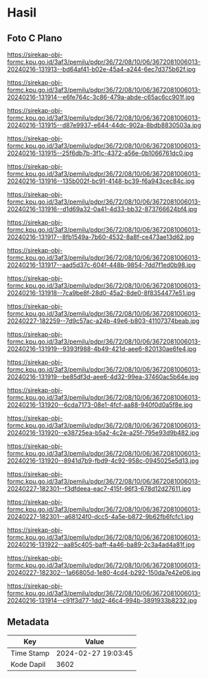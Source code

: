 # Hasil

## Foto C Plano

https://sirekap-obj-formc.kpu.go.id/3af3/pemilu/pdpr/36/72/08/10/06/3672081006013-20240216-131913--bd64af41-b02e-45a4-a244-6ec7d375b62f.jpg

https://sirekap-obj-formc.kpu.go.id/3af3/pemilu/pdpr/36/72/08/10/06/3672081006013-20240216-131914--e6fe764c-3c86-479a-abde-c65ac6cc901f.jpg

https://sirekap-obj-formc.kpu.go.id/3af3/pemilu/pdpr/36/72/08/10/06/3672081006013-20240216-131915--d87e9937-e644-44dc-902a-8bdb8830503a.jpg

https://sirekap-obj-formc.kpu.go.id/3af3/pemilu/pdpr/36/72/08/10/06/3672081006013-20240216-131915--25f6db7b-3f1c-4372-a56e-0b1066761dc0.jpg

https://sirekap-obj-formc.kpu.go.id/3af3/pemilu/pdpr/36/72/08/10/06/3672081006013-20240216-131916--135b002f-bc91-4148-bc39-f6a943cec84c.jpg

https://sirekap-obj-formc.kpu.go.id/3af3/pemilu/pdpr/36/72/08/10/06/3672081006013-20240216-131916--d1d69a32-0a41-4d33-bb32-873766624bf4.jpg

https://sirekap-obj-formc.kpu.go.id/3af3/pemilu/pdpr/36/72/08/10/06/3672081006013-20240216-131917--8fb1549a-7b60-4532-8a8f-ce473ae13d62.jpg

https://sirekap-obj-formc.kpu.go.id/3af3/pemilu/pdpr/36/72/08/10/06/3672081006013-20240216-131917--aad5d37c-604f-448b-9854-7dd7f1ed0b98.jpg

https://sirekap-obj-formc.kpu.go.id/3af3/pemilu/pdpr/36/72/08/10/06/3672081006013-20240216-131918--7ca9be8f-28d0-45a2-8de0-8f8354477e51.jpg

https://sirekap-obj-formc.kpu.go.id/3af3/pemilu/pdpr/36/72/08/10/06/3672081006013-20240227-182259--7d9c57ac-a24b-49e6-b803-41107374beab.jpg

https://sirekap-obj-formc.kpu.go.id/3af3/pemilu/pdpr/36/72/08/10/06/3672081006013-20240216-131919--9393f988-4b49-421d-aee6-820130ae6fe4.jpg

https://sirekap-obj-formc.kpu.go.id/3af3/pemilu/pdpr/36/72/08/10/06/3672081006013-20240216-131919--be85df3d-aee6-4d32-99ea-37460ac5b64e.jpg

https://sirekap-obj-formc.kpu.go.id/3af3/pemilu/pdpr/36/72/08/10/06/3672081006013-20240216-131920--6cda7173-08e1-4fcf-aa88-940f0d0a5f8e.jpg

https://sirekap-obj-formc.kpu.go.id/3af3/pemilu/pdpr/36/72/08/10/06/3672081006013-20240216-131920--e38725ea-b5a2-4c2e-a25f-795e93d9b482.jpg

https://sirekap-obj-formc.kpu.go.id/3af3/pemilu/pdpr/36/72/08/10/06/3672081006013-20240216-131920--8941d7b9-fbd9-4c92-958c-0945025e5d13.jpg

https://sirekap-obj-formc.kpu.go.id/3af3/pemilu/pdpr/36/72/08/10/06/3672081006013-20240227-182301--f3dfdeea-eac7-415f-96f3-678d12d27611.jpg

https://sirekap-obj-formc.kpu.go.id/3af3/pemilu/pdpr/36/72/08/10/06/3672081006013-20240227-182301--a68124f0-dcc5-4a5e-b872-9b62fb6fcfc1.jpg

https://sirekap-obj-formc.kpu.go.id/3af3/pemilu/pdpr/36/72/08/10/06/3672081006013-20240216-131922--aa85c405-baff-4a46-ba89-2c3a4ad4a81f.jpg

https://sirekap-obj-formc.kpu.go.id/3af3/pemilu/pdpr/36/72/08/10/06/3672081006013-20240227-182302--1a66805d-1e80-4cd4-b292-150da7e42e06.jpg

https://sirekap-obj-formc.kpu.go.id/3af3/pemilu/pdpr/36/72/08/10/06/3672081006013-20240216-131914--c91f3d77-1dd2-46c4-994b-3891933b8232.jpg


## Metadata

| Key        | Value               |
| ---------- | ------------------- |
| Time Stamp | 2024-02-27 19:03:45 |
| Kode Dapil | 3602                |



